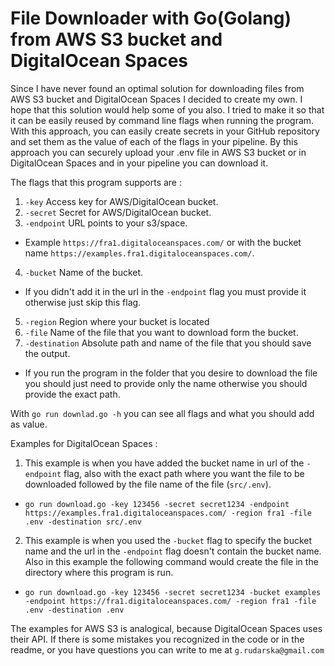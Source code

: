# File Downloader with Go(Golang) from AWS S3 bucket and DigitalOcean Spaces

Since I have never found an optimal solution for downloading files from AWS S3 bucket and DigitalOcean Spaces I decided to create my own.
I hope that this solution would help some of you also. I tried to make it so that it can be easily reused by command line flags when running the program.
With this approach, you can easily create secrets in your GitHub repository and set them as the value of each of the flags in your pipeline.
By this approach you can securely upload your .env file in AWS S3 bucket or in DigitalOcean Spaces and in your pipeline you can download it.

The flags that this program supports are :
1. `-key` Access key for AWS/DigitalOcean bucket.
2. `-secret` Secret for AWS/DigitalOcean bucket.
3. `-endpoint` URL points to your s3/space. 
* Example `https://fra1.digitaloceanspaces.com/` or with the bucket name `https://examples.fra1.digitaloceanspaces.com/`.
4. `-bucket` Name of the bucket. 
* If you didn't add  it in the url in the `-endpoint` flag you must provide it otherwise just skip this flag.
5. `-region` Region where your bucket is located
6. `-file` Name of the file that you want to download form the bucket.
7. `-destination` Absolute path and name of the file that you should save the output. 
* If you run the program in the folder that you desire to download the file you should just need to provide only the name otherwise you should provide the exact path.

With `go run downlad.go -h` you can see all flags and what you should add as value.

Examples for DigitalOcean Spaces :

1. This example is when you have added the bucket name in url of the `-endpoint` flag, also with the exact path where you want the file to be downloaded followed by the file name of the file (`src/.env`).

 * `go run download.go -key 123456 -secret secret1234 -endpoint https://examples.fra1.digitaloceanspaces.com/ -region fra1 -file .env -destination src/.env`

2. This example is when you used the `-bucket` flag to specify the bucket name and the url in the `-endpoint` flag doesn't contain the bucket name. Also in this example the following command would create the file in the directory where this program is run.
 * `go run download.go -key 123456 -secret secret1234 -bucket examples -endpoint https://fra1.digitaloceanspaces.com/ -region fra1 -file .env -destination .env`



The examples for AWS S3 is analogical, because DigitalOcean Spaces uses their API.
If there is some mistakes you recognized in the code or in the readme, or you have questions you can write to me at `g.rudarska@gmail.com`